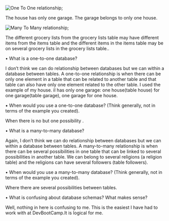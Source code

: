 <img src="../OneToOne.png" alt="One To One relationship">;
<p>The house has only one garage. The garage belongs to only one house.</p>
<img src="../manytomany.png" alt="Many To Many relationship">;
<p>The different grocery lists from the grocery lists table may have different items from the items table and the different items in the items table may be on several grocery lists in the grocery lists table..</p>
<p>•	What is a one-to-one database?</p>
<p>I don’t think we can do relationship between databases but we can within a database between tables. A one-to-one relationship is when there can be only one element in a table that can be related to another table and that table can also have only one element related to the other table. I used the example of my house. iI has only one garage: one house(table house) for one garage(table garage), one garage for one house.</p>
<p>▪	When would you use a one-to-one database? (Think generally, not in terms of the example you created).</p>
<p>When there is no but one possibility . </p>
<p>•	What is a many-to-many database?</p>
<p>Again, I don’t think we can do relationship between databases but we can within a database between tables. A many-to-many relationship is when there can be several possibilities in one table that can be linked to several possibilities in another table. We can belong to several religions (a religion table) and the religions can have several followers (table followers). </p>
<p>•	When would you use a many-to-many database? (Think generally, not in terms of the example you created).</p>
<p>Where there are several possibilities between tables.  </p>
<p>•	What is confusing about database schemas? What makes sense?</p>
<p>Well, nothing in here is confusing to me. This is the easiest I have had to work with at DevBootCamp.It is logical for me.</p>
